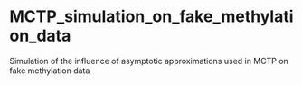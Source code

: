 # MCTP_simulation_on_fake_methylation_data
Simulation of the influence of asymptotic approximations used in MCTP on fake methylation data 
